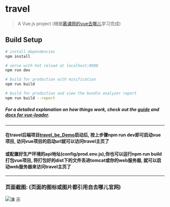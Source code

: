 # travel

> A Vue.js project (根据[慕课网的vue去哪儿](https://coding.imooc.com/class/203.html)学习完成)

## Build Setup
``` bash
# install dependencies
npm install

# serve with hot reload at localhost:8080
npm run dev

# build for production with minification
npm run build

# build for production and view the bundle analyzer report
npm run build --report
```
##### For a detailed explanation on how things work, check out the [guide](http://vuejs-templates.github.io/webpack/) and [docs for vue-loader](http://vuejs.github.io/vue-loader).
---
#### 在travel后端项目[travel_be_Demo](https://github.com/pjqdyd/travel_be_Demo)启动后, 按上步骤npm run dev即可启动vue项目, 访问vue项目的启动url就可以访问travel主页了

#### 或配置好生产环境的api地址(config/prod.env.js),你也可以运行npm run build打包vue项目, 将打包好的dist下的文件丢进tomcat或你的web服务器, 就可以启动web服务器来访问travel主页了
---
### 页面截图: (页面的图标或图片都引用自去哪儿官网)
![演 示](https://github.com/pjqdyd/Travel_Demo/tree/master/static/imgs/demo1.jpg)

